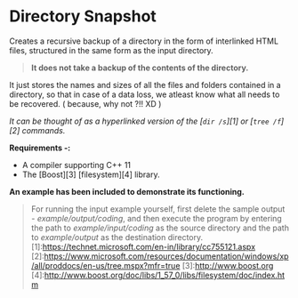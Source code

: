 # Directory Snapshot
Creates a recursive backup of a directory in the form of interlinked HTML files, structured in the same form as the input directory.  
 >**It does not take a backup of the contents of the directory.**
 
It just stores the names and sizes of all the files and folders contained in a directory, so that in case of a data loss, we atleast know what all needs to be recovered. ( because, why not ?!! XD )  

*It can be thought of as a hyperlinked version of the [`dir /s`][1] or [`tree /f`][2] commands.*

**Requirements -:**
 - A compiler supporting C++ 11
 - The [Boost][3] [filesystem][4] library.

**An example has been included to demonstrate its functioning.**  
 > For running the input example yourself, first delete the sample output -  *example/output/coding*, and then execute the program by entering the path to *example/input/coding* as the source directory and the path to *example/output* as the destination directory.
[1]:https://technet.microsoft.com/en-in/library/cc755121.aspx
[2]:https://www.microsoft.com/resources/documentation/windows/xp/all/proddocs/en-us/tree.mspx?mfr=true
[3]:http://www.boost.org
[4]:http://www.boost.org/doc/libs/1_57_0/libs/filesystem/doc/index.htm
